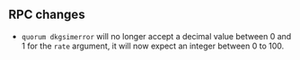 RPC changes
-----------

- `quorum dkgsimerror` will no longer accept a decimal value between 0 and 1 for the `rate` argument, it will now
  expect an integer between 0 to 100.
